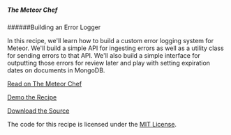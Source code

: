 ##### The Meteor Chef
######Building an Error Logger

In this recipe, we'll learn how to build a custom error logging system for Meteor. We'll build a simple API for ingesting errors as well as a utility class for sending errors to that API. We'll also build a simple interface for outputting those errors for review later and play with setting expiration dates on documents in MongoDB.

[Read on The Meteor Chef](http://themeteorchef.com/recipes/building-an-error-logger)  

[Demo the Recipe](http://tmc-building-an-error-logger-demo.meteor.com)  

[Download the Source](https://github.com/themeteorchef/building-an-error-logger/archive/master.zip)

The code for this recipe is licensed under the [MIT License](http://opensource.org/licenses/MIT).